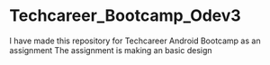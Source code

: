 # Techcareer_Bootcamp_Odev3
I have made this repository for Techcareer Android Bootcamp as an assignment
The assignment is making an basic design




